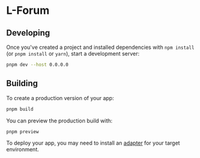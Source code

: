 # L-Forum

## Developing

Once you've created a project and installed dependencies with `npm install` (or `pnpm install` or `yarn`), start a development server:

```bash
pnpm dev --host 0.0.0.0
```

## Building

To create a production version of your app:

```bash
pnpm build
```

You can preview the production build with:

```bash
pnpm preview
```

To deploy your app, you may need to install an [adapter](https://svelte.dev/docs/kit/adapters) for your target environment.

